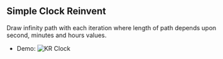 ## Simple Clock Reinvent  

Draw infinity path with each iteration where length of path depends upon second, minutes and hours values.

- Demo: <img src="https://j.gifs.com/pQjYzV.gif" title="KR Clock">
